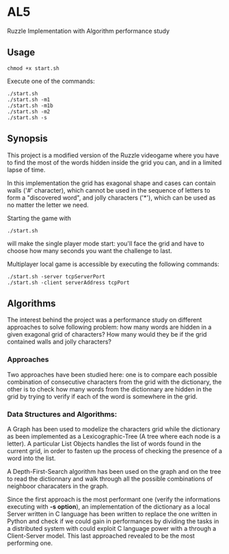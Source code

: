 # AL5

Ruzzle Implementation with Algorithm performance study

## Usage

    chmod +x start.sh

Execute one of the commands:

	./start.sh
    ./start.sh -m1
    ./start.sh -m1b
    ./start.sh -m2
    ./start.sh -s 

## Synopsis

This project is a modified version of the Ruzzle videogame where you have to find the most of the words hidden inside the grid you can, and in a limited lapse of time.

In this implementation the grid has exagonal shape and cases can contain walls ('#' character), which cannot be used in the sequence of letters to form a "discovered word", and jolly characters ('*'), which can be used as no matter the letter we need.   

Starting the game with
	
	./start.sh

will make the single player mode start: you'll face the grid and have to choose how many seconds you want the challenge to last.

Multiplayer local game is accessible by executing the following commands:

	./start.sh -server tcpServerPort
	./start.sh -client serverAddress tcpPort 


## Algorithms

The interest behind the project was a performance study on different approaches to solve following problem: how many words are hidden in a given exagonal grid of characters? How many would they be if the grid contained walls and jolly characters?

### Approaches

Two approaches have been studied here: one is to compare each possible combination of consecutive characters from the grid with the dictionary, the other is to check how many words from the dictionnary are hidden in the grid by trying to verify if each of the word is somewhere in the grid.

### Data Structures and Algorithms:

A Graph has been used to modelize the characters grid while the dictionary as been implemented as a Lexicographic-Tree (A tree where each node is a letter). A particular List Objects handles the list of words found in the current grid, in order to fasten up the process of checking the presence of a word into the list.

A Depth-First-Search algorithm has been used on the graph and on the tree to read the dictionnary and walk through all the possible combinations of neighboor characaters in the graph.

Since the first approach is the most performant one (verify the informations executing with **-s option**), an implementation of the dictionary as a local Server written in C language has been written to replace the one written in Python and check if we could gain in performances by dividing the tasks in a distributed system with could exploit C language power with a through a Client-Server model.
This last approached revealed to be the most performing one.